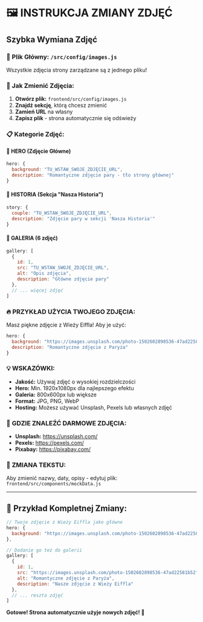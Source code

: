 # 🖼️ INSTRUKCJA ZMIANY ZDJĘĆ

## Szybka Wymiana Zdjęć

### 📁 Plik Główny: `/src/config/images.js`

Wszystkie zdjęcia strony zarządzane są z jednego pliku! 

### 🎯 Jak Zmienić Zdjęcia:

1. **Otwórz plik:** `frontend/src/config/images.js`
2. **Znajdź sekcję**, którą chcesz zmienić
3. **Zamień URL** na własny
4. **Zapisz plik** - strona automatycznie się odświeży

### 📋 Kategorie Zdjęć:

#### 🌟 **HERO (Zdjęcie Główne)**
```javascript
hero: {
  background: "TU_WSTAW_SWOJE_ZDJĘCIE_URL",
  description: "Romantyczne zdjęcie pary - tło strony głównej"
}
```

#### 📖 **HISTORIA (Sekcja "Nasza Historia")**
```javascript
story: {
  couple: "TU_WSTAW_SWOJE_ZDJĘCIE_URL",
  description: "Zdjęcie pary w sekcji 'Nasza Historia'"
}
```

#### 🎨 **GALERIA (6 zdjęć)**
```javascript
gallery: [
  {
    id: 1,
    src: "TU_WSTAW_SWOJE_ZDJĘCIE_URL",
    alt: "Opis zdjęcia",
    description: "Główne zdjęcie pary"
  },
  // ... więcej zdjęć
]
```

### 🔥 **PRZYKŁAD UŻYCIA TWOJEGO ZDJĘCIA:**

Masz piękne zdjęcie z Wieży Eiffla! Aby je użyć:

```javascript
hero: {
  background: "https://images.unsplash.com/photo-1502602898536-47ad22581b52",
  description: "Romantyczne zdjęcie z Paryża"
}
```

### 💡 **WSKAZÓWKI:**

- **Jakość:** Używaj zdjęć o wysokiej rozdzielczości
- **Hero:** Min. 1920x1080px dla najlepszego efektu
- **Galeria:** 800x600px lub większe
- **Format:** JPG, PNG, WebP
- **Hosting:** Możesz używać Unsplash, Pexels lub własnych zdjęć

### 🚀 **GDZIE ZNALEŹĆ DARMOWE ZDJĘCIA:**

- **Unsplash:** https://unsplash.com/
- **Pexels:** https://pexels.com/
- **Pixabay:** https://pixabay.com/

### 📝 **ZMIANA TEKSTU:**

Aby zmienić nazwy, daty, opisy - edytuj plik:
`frontend/src/components/mockData.js`

---

## 🎯 Przykład Kompletnej Zmiany:

```javascript
// Twoje zdjęcie z Wieży Eiffla jako główne
hero: {
  background: "https://images.unsplash.com/photo-1502602898536-47ad22581b52"
},

// Dodanie go też do galerii
gallery: [
  {
    id: 1,
    src: "https://images.unsplash.com/photo-1502602898536-47ad22581b52",
    alt: "Romantyczne zdjęcie z Paryża",
    description: "Nasze zdjęcie z Wieży Eiffla"
  },
  // ... reszta zdjęć
]
```

**Gotowe! Strona automatycznie użyje nowych zdjęć! 🎉**